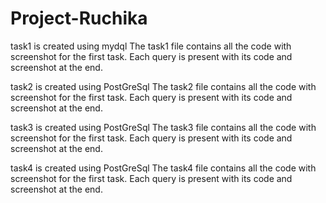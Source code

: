 # Project-Ruchika
task1 is created using mydql
The task1 file contains all the code with screenshot for the first task. Each query is present with its code and screenshot at the end.

task2 is created using PostGreSql
The task2 file contains all the code with screenshot for the first task. Each query is present with its code and screenshot at the end.

task3 is created using PostGreSql
The task3 file contains all the code with screenshot for the first task. Each query is present with its code and screenshot at the end.

task4 is created using PostGreSql
The task4 file contains all the code with screenshot for the first task. Each query is present with its code and screenshot at the end.

